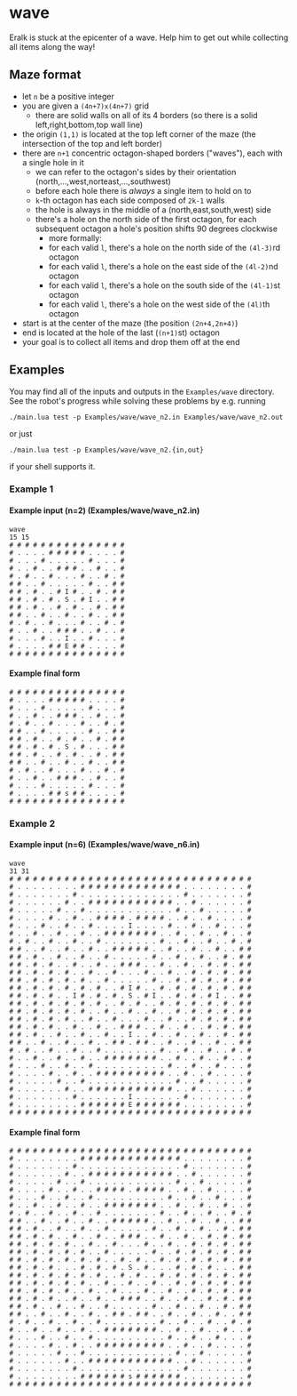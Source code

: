# wave

Eralk is stuck at the epicenter of a wave.
Help him to get out while collecting all items along the way!

## Maze format
- let `n` be a positive integer
- you are given a `(4n+7)x(4n+7)` grid
  - there are solid walls on all of its 4 borders (so there is a solid left,right,bottom,top wall line)
- the origin `(1,1)` is located at the top left corner of the maze (the intersection of the top and left border)
- there are `n+1` concentric octagon-shaped borders ("waves"), each with a single hole in it
  - we can refer to the octagon's sides by their orientation (north,...,west,norteast,...,southwest)
  - before each hole there is *always* a single item to hold on to
  - `k`-th octagon has each side composed of `2k-1` walls
  - the hole is always in the middle of a (north,east,south,west) side
  - there's a hole on the north side of the first octagon, for each subsequent octagon a hole's position shifts 90 degrees clockwise
    - more formally:
    - for each valid `l`, there's a hole on the north side of the `(4l-3)`rd octagon
    - for each valid `l`, there's a hole on the east side of the `(4l-2)`nd octagon
    - for each valid `l`, there's a hole on the south side of the `(4l-1)`st octagon
    - for each valid `l`, there's a hole on the west side of the `(4l)`th octagon
- start is at the center of the maze (the position `(2n+4,2n+4)`)
- end is located at the hole of the last (`(n+1)`st) octagon
- your goal is to collect all items and drop them off at the end
## Examples
You may find all of the inputs and outputs in the `Examples/wave` directory.
See the robot's progress while solving these problems by e.g. running
```
./main.lua test -p Examples/wave/wave_n2.in Examples/wave/wave_n2.out
```
or just
```
./main.lua test -p Examples/wave/wave_n2.{in,out}
```
if your shell supports it.
### Example 1
#### Example input (n=2) (Examples/wave/wave_n2.in)
```
wave
15 15
# # # # # # # # # # # # # # #
# . . . . # # # # # . . . . #
# . . . # . . . . . # . . . #
# . . # . . # # # . . # . . #
# . # . . # . . . # . . # . #
# # . . # . . . . . # . . # #
# # . # . . # I # . . # . # #
# # . # . # . S . # I . . # #
# # . # . . # . # . . # . # #
# # . . # . . # . . # . . # #
# . # . . # . . . # . . # . #
# . . # . . # # # . . # . . #
# . . . # . . I . . # . . . #
# . . . . # # E # # . . . . #
# # # # # # # # # # # # # # #
```
#### Example final form
```
# # # # # # # # # # # # # # #
# . . . . # # # # # . . . . #
# . . . # . . . . . # . . . #
# . . # . . # # # . . # . . #
# . # . . # . . . # . . # . #
# # . . # . . . . . # . . # #
# # . # . . # . # . . # . # #
# # . # . # . S . # . . . # #
# # . # . . # . # . . # . # #
# # . . # . . # . . # . . # #
# . # . . # . . . # . . # . #
# . . # . . # # # . . # . . #
# . . . # . . . . . # . . . #
# . . . . # # s # # . . . . #
# # # # # # # # # # # # # # #
```

### Example 2
#### Example input (n=6) (Examples/wave/wave_n6.in)
```
wave
31 31
# # # # # # # # # # # # # # # # # # # # # # # # # # # # # # #
# . . . . . . . . # # # # # # # # # # # # # . . . . . . . . #
# . . . . . . . # . . . . . . . . . . . . . # . . . . . . . #
# . . . . . . # . . # # # # # # # # # # # . . # . . . . . . #
# . . . . . # . . # . . . . . . . . . . . # . . # . . . . . #
# . . . . # . . # . . # # # # . # # # # . . # . . # . . . . #
# . . . # . . # . . # . . . . I . . . . # . . # . . # . . . #
# . . # . . # . . # . . # # # # # # # . . # . . # . . # . . #
# . # . . # . . # . . # . . . . . . . # . . # . . # . . # . #
# # . . # . . # . . # . . # # # # # . . # . . # . . # . . # #
# # . # . . # . . # . . # . . . . . # . . # . . # . . # . # #
# # . # . # . . # . . # . . # # # . . # . . # . . # . # . # #
# # . # . # . # . . # . . # . . . # . . # . . # . # . # . # #
# # . # . # . # . # . . # . . . . . # . . # . # . # . # . # #
# # . # . # . # . # . # . . # I # . . # . # . # . # . # . # #
# # . # . # . . I # . # . # . S . # I . . # . # . # I . . # #
# # . # . # . # . # . # . . # . # . . # . # . # . # . # . # #
# # . # . # . # . # . . # . . # . . # . . # . # . # . # . # #
# # . # . # . # . . # . . # . . . # . . # . . # . # . # . # #
# # . # . # . . # . . # . . # # # . . # . . # . . # . # . # #
# # . # . . # . . # . . # . . I . . # . . # . . # . . # . # #
# # . . # . . # . . # . . # # . # # . . # . . # . . # . . # #
# . # . . # . . # . . # . . . . . . . # . . # . . # . . # . #
# . . # . . # . . # . . # # # # # # # . . # . . # . . # . . #
# . . . # . . # . . # . . . . . . . . . # . . # . . # . . . #
# . . . . # . . # . . # # # # # # # # # . . # . . # . . . . #
# . . . . . # . . # . . . . . . . . . . . # . . # . . . . . #
# . . . . . . # . . # # # # # # # # # # # . . # . . . . . . #
# . . . . . . . # . . . . . . I . . . . . . # . . . . . . . #
# . . . . . . . . # # # # # # E # # # # # # . . . . . . . . #
# # # # # # # # # # # # # # # # # # # # # # # # # # # # # # #
```
#### Example final form
```
# # # # # # # # # # # # # # # # # # # # # # # # # # # # # # #
# . . . . . . . . # # # # # # # # # # # # # . . . . . . . . #
# . . . . . . . # . . . . . . . . . . . . . # . . . . . . . #
# . . . . . . # . . # # # # # # # # # # # . . # . . . . . . #
# . . . . . # . . # . . . . . . . . . . . # . . # . . . . . #
# . . . . # . . # . . # # # # . # # # # . . # . . # . . . . #
# . . . # . . # . . # . . . . . . . . . # . . # . . # . . . #
# . . # . . # . . # . . # # # # # # # . . # . . # . . # . . #
# . # . . # . . # . . # . . . . . . . # . . # . . # . . # . #
# # . . # . . # . . # . . # # # # # . . # . . # . . # . . # #
# # . # . . # . . # . . # . . . . . # . . # . . # . . # . # #
# # . # . # . . # . . # . . # # # . . # . . # . . # . # . # #
# # . # . # . # . . # . . # . . . # . . # . . # . # . # . # #
# # . # . # . # . # . . # . . . . . # . . # . # . # . # . # #
# # . # . # . # . # . # . . # . # . . # . # . # . # . # . # #
# # . # . # . . . # . # . # . S . # . . . # . # . # . . . # #
# # . # . # . # . # . # . . # . # . . # . # . # . # . # . # #
# # . # . # . # . # . . # . . # . . # . . # . # . # . # . # #
# # . # . # . # . . # . . # . . . # . . # . . # . # . # . # #
# # . # . # . . # . . # . . # # # . . # . . # . . # . # . # #
# # . # . . # . . # . . # . . . . . # . . # . . # . . # . # #
# # . . # . . # . . # . . # # . # # . . # . . # . . # . . # #
# . # . . # . . # . . # . . . . . . . # . . # . . # . . # . #
# . . # . . # . . # . . # # # # # # # . . # . . # . . # . . #
# . . . # . . # . . # . . . . . . . . . # . . # . . # . . . #
# . . . . # . . # . . # # # # # # # # # . . # . . # . . . . #
# . . . . . # . . # . . . . . . . . . . . # . . # . . . . . #
# . . . . . . # . . # # # # # # # # # # # . . # . . . . . . #
# . . . . . . . # . . . . . . . . . . . . . # . . . . . . . #
# . . . . . . . . # # # # # # s # # # # # # . . . . . . . . #
# # # # # # # # # # # # # # # # # # # # # # # # # # # # # # #
```
